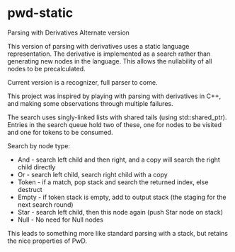 # pwd-static

Parsing with Derivatives
Alternate version

This version of parsing with derivatives uses a static language representation.  The
derivative is implemented as a search rather than generating new nodes in the language.
This allows the nullability of all nodes to be precalculated.

Current version is a recognizer, full parser to come.

This project was inspired by playing with parsing with derivatives in C++, and
making some observations through multiple failures.

The search uses singly-linked lists with shared tails (using std::shared_ptr).
Entries in the search queue hold two of these, one for nodes to be visited
and one for tokens to be consumed.


Search by node type:

* And - search left child and then right, and a copy will search the right child directly
* Or - search left child, search right child with a copy
* Token - if a match, pop stack and search the returned index, else destruct
* Empty - if token stack is empty, add to output stack (the staging for the next search round)
* Star - search left child, then this node again (push Star node on stack)
* Null - No need for Null nodes


This leads to something more like standard parsing with a stack, but retains
the nice properties of PwD.
